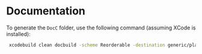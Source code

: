 # Documentation

To generate the `DocC` folder, use the following command (assuming XCode is installed):

```bash
 xcodebuild clean docbuild -scheme Reorderable -destination generic/platform=IOS DOCC_HOSTINGS_BASE_PATH=/ OTHER_DOCC_FLAGS="--output-path Documentation/DocC"
```
